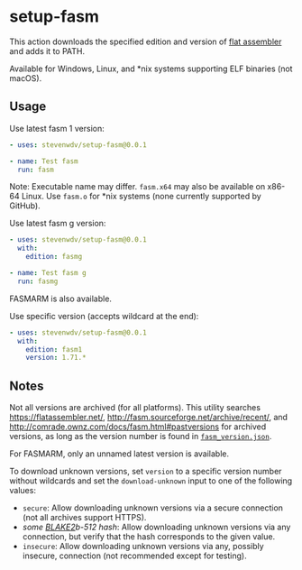 setup-fasm
==========

This action downloads the specified edition and version of [flat assembler](https://flatassembler.net/) and adds it to
PATH.

Available for Windows, Linux, and \*nix systems supporting ELF binaries (not macOS).

Usage
-----

Use latest fasm 1 version:
```yaml
- uses: stevenwdv/setup-fasm@0.0.1

- name: Test fasm
  run: fasm
```

Note: Executable name may differ. `fasm.x64` may also be available on x86-64 Linux. Use `fasm.o` for \*nix systems (none
currently supported by GitHub).

Use latest fasm g version:

```yaml
- uses: stevenwdv/setup-fasm@0.0.1
  with:
    edition: fasmg

- name: Test fasm g
  run: fasmg
```
FASMARM is also available.

Use specific version (accepts wildcard at the end):
```yaml
- uses: stevenwdv/setup-fasm@0.0.1
  with:
    edition: fasm1
    version: 1.71.*
```

Notes
-----

Not all versions are archived (for all platforms). This utility searches https://flatassembler.net/, http://fasm.sourceforge.net/archive/recent/, and http://comrade.ownz.com/docs/fasm.html#pastversions for archived versions, as long as the version number is found in [`fasm_version.json`](https://github.com/stevenwdv/setup-fasm/blob/main/fasm_version.json).

For FASMARM, only an unnamed latest version is available.

To download unknown versions, set `version` to a specific version number without wildcards and set the `download-unknown` input to one of the following values:

  - `secure`: Allow downloading unknown versions via a secure connection (not all archives support HTTPS).
  - _some [BLAKE2](https://www.blake2.net/)b-512 hash_: Allow downloading unknown versions via any connection, but verify that the hash corresponds to the given value.
  - `insecure`: Allow downloading unknown versions via any, possibly insecure, connection (not recommended except for testing).
